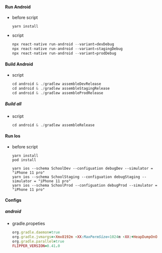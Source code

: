 #### Run Android
- before script
    ```
    yarn install
    ```

- script

    ```js
    npx react-native run-android --variant=devDebug
    npx react-native run-android --variant=stagingDebug
    npx react-native run-android --variant=prodDebug
    ```

#### Build Android
- script
    ```js
    cd android & ./gradlew assembleDevRelease
    cd android & ./gradlew assembleStagingRelease
    cd android & ./gradlew assembleProdRelease
    ```

##### Build all
- script
    ```js
    cd android & ./gradlew assembleRelease
    ```

#### Run Ios
- before script
    ```
    yarn install
    pod install
    ```
    ```
    yarn ios --schema SchoolDev --configuation debugDev --simulator = "iPhone 11 pro"
    yarn ios --schema SchoolStaging --configuation debugStaging --simulator = "iPhone 11 pro" 
    yarn ios --schema SchoolProd --configuation debugProd --simulator = "iPhone 11 pro"  
    ```


#### Configs
##### android
- gradle.propeties
    ```ruby
    org.gradle.daemon=true
    org.gradle.jvmargs=-Xmx8192m -XX:MaxPermSize=1024m -XX:+HeapDumpOnOutOfMemoryError -Dfile.encoding=UTF-8 -noverify
    org.gradle.parallel=true
    FLIPPER_VERSION=0.41.0
    ```